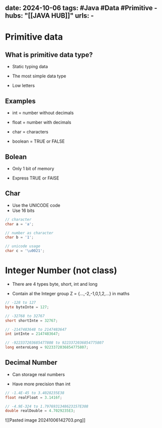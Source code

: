 
date: 2024-10-06
tags: #Java #Data #Primitive
    -
hubs:
     "[[JAVA HUB]]"
urls:
    -
---

# Primitive data

## What is primitive data type?

* Static typing data

* The most simple data type

* Low letters

## Examples

* int = number without decimals

* float = number with decimals

* char = characters

* boolean = TRUE or FALSE

## Bolean

* Only 1 bit of memory

* Express TRUE or FAlSE

## Char

* Use the UNICODE code
* Use 16 bits

````java
// character
char a = 'a';

// number as character
char b = '1';

// unicode usage
char c = '\u0021';
````

# Integer Number (not class)

* There are 4 types byte, short, int and long

* Contain al the Integer group Z = {...,-2,-1,0,1,2,...} in maths

````java
// -128 to 127
byte byteInte = 127;

// -32768 to 32767
short shortInte = 32767;

// -2147483648 to 2147483647
int intInte = 2147483647;

// -922337203685477808 to 9223372036854775807
long enteroLong = 9223372036854775807;
````
## Decimal Number

* Can storage real numbers

* Have more precision than int

```java
// -1.4E-45 to 3.4028235E38
float realFloat = 3.1416f;

// -4.9E-324 to 1.7976931348623157E308
double realDouble = 4.7029235E3;
```


![[Pasted image 20241006142703.png]]


